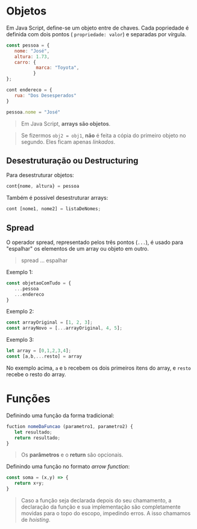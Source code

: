 # Objetos

Em Java Script, define-se um objeto entre de chaves. Cada popriedade é definida com dois pontos ( `propriedade: valor`) e separadas por vírgula.

```javascript
const pessoa = {
   nome: "José",
   altura: 1.73,
   carro: {
           marca: "Toyota",
          }
};

cont endereco = {
   rua: "Dos Desesperados" 
}

pessoa.nome = "José"

```
> Em Java Script, **arrays são objetos**.

> Se fizermos `obj2 = obj1`, **não** é feita a cópia do primeiro objeto no segundo. Eles ficam apenas *linkados*.


## Desestruturação ou Destructuring 

Para desestruturar objetos: 
```javascript
cont{nome, altura} = pessoa
```

Também é possivel desestruturar arrays: 

```javascript
cont [nome1, nome2] = listaDeNomes;
```

## Spread

O operador spread, representado pelos três pontos (`...`),  é usado para "espalhar" os elementos de um array ou  objeto em outro.


> spread ... espalhar        

Exemplo 1:
```javascript
const objetaoComTudo = {
   ...pessoa
   ...endereco
}
```

Exemplo 2:
```javascript
const arrayOriginal = [1, 2, 3];
const arrayNovo = [...arrayOriginal, 4, 5];
```

Exemplo 3:

```javascript
let array = [0,1,2,3,4];
const [a,b,...resto] = array   
```
No exemplo acima, `a` e `b` recebem os dois primeiros itens do array, e `resto` recebe o resto do array.


# Funções

Definindo uma função da forma tradicional:
```javascript
fuction nomeDaFuncao (parametro1, parametro2) {  
   let resultado;
   return resultado;
}
```

> Os **parâmetros** e o **return** são opcionais.

Definindo uma função no formato *arrow function*:

```javascript
const soma = (x,y) => {
   return x+y;
}
```

> Caso a função seja declarada depois do seu chamamento, a declaração da função e sua implementação são completamente movidas para o topo do escopo, impedindo erros. A isso chamamos de *hoisting*. 





